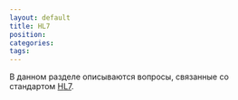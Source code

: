 ```yaml
---
layout: default
title: HL7
position: 
categories: 
tags: 
---
```


В данном разделе описываются вопросы, связанные со стандартом [](http://openehr.org/)[H](http://openehr.org/)[L7](http://www.hl7.org/index.cfm).

 



 

 

